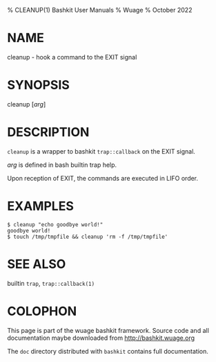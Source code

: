 % CLEANUP(1) Bashkit User Manuals
% Wuage
% October 2022

# NAME

cleanup - hook a command to the EXIT signal

# SYNOPSIS

cleanup [*arg*]

# DESCRIPTION

`cleanup` is a wrapper to bashkit `trap::callback` on the EXIT signal.

*arg* is defined in bash builtin trap help.

Upon reception of EXIT, the commands are executed in LIFO order.

# EXAMPLES

    $ cleanup "echo goodbye world!"
    goodbye world!
    $ touch /tmp/tmpfile && cleanup 'rm -f /tmp/tmpfile'

# SEE ALSO

builtin `trap`, `trap::callback(1)`

# COLOPHON
This page is part of the wuage bashkit framework. Source code and all
documentation maybe downloaded from <http://bashkit.wuage.org>

The `doc` directory distributed with `bashkit` contains full documentation.
